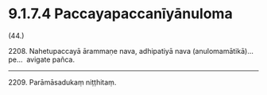 

# 9.1.7.4 Paccayapaccanīyānuloma





(44.)

2208\. Nahetupaccayā ārammaṇe nava, adhipatiyā nava (anulomamātikā)…pe…  avigate pañca.

---

2209\. Parāmāsadukaṃ niṭṭhitaṃ.





